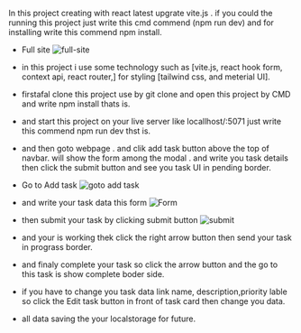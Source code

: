 In this project creating with react latest upgrate vite.js .
if you could the running this project just write this cmd commend (npm run dev) and for installing write this commend npm install.

- Full site
![full-site](https://github.com/ittarek/AulaCube-task-management-front-end/assets/98639901/2597f1db-f7c6-4131-8076-09d44767c881)


- in this project i use some technology such as [vite.js, react hook form, context api, react router,] for styling [tailwind css, and meterial UI].

- firstafal clone this project use by git clone and open this project by CMD and write npm install thats is.

- and start this project on your live server like locallhost/:5071 just write this commend npm run dev thst is.

- and then goto webpage . and clik add task button above the top of navbar. will show the form among the modal . and write you task details then click the submit button and see you task UI in pending border. 
- Go to Add task
![goto add task](https://github.com/ittarek/AulaCube-task-management-front-end/assets/98639901/df743e0c-509f-4e6f-8c94-3f1f64d4bc08)

- and write your task data this form
![Form](https://github.com/ittarek/AulaCube-task-management-front-end/assets/98639901/05591722-be4a-4e85-90e6-d0bbbbb2f0bc)
- then submit your task by clicking submit button
![submit](https://github.com/ittarek/AulaCube-task-management-front-end/assets/98639901/53ce9c6e-7425-4032-8149-3dac5e7d0c87)

 - and your is working thek click the right arrow button then send your task in prograss border. 

 - and finaly complete your task so click the arrow button and the go to this task is show complete boder side.

 - if you have to change you task data link name, description,priority lable so click the Edit task button in front of task card then change you data.

 - all data saving the your localstorage for future. 